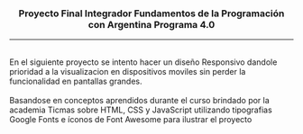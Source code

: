 <h3 align=center>Proyecto Final Integrador Fundamentos de la Programación con Argentina Programa 4.0</h3>
<hr>
<br>
En el siguiente proyecto se intento hacer un diseño Responsivo dandole prioridad a la visualizacion en dispositivos moviles sin perder la funcionalidad en pantallas grandes.
<br>
<br>
Basandose en conceptos aprendidos durante el curso brindado por la academia Ticmas sobre HTML, CSS y JavaScript utilizando tipografias Google Fonts e íconos de Font Awesome para ilustrar el proyecto
